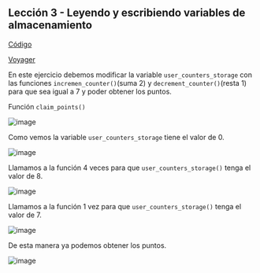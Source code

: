 ## Lección 3 - Leyendo y escribiendo variables de almacenamiento 

[Código](https://github.com/starknet-edu/starknet-cairo-101/blob/main/contracts/ex03.cairo)

[Voyager](https://goerli.voyager.online/contract/0x79275e734d50d7122ef37bb939220a44d0b1ad5d8e92be9cdb043d85ec85e24)

En este ejercicio debemos modificar la variable `user_counters_storage` con las funciones `incremen_counter()`(suma 2) y `decrement_counter()`(resta 1) para que sea igual a 7 y poder obtener los puntos.

Función `claim_points()`

![image](ejercicio3-0.png "ejercicio3-0")

Como vemos la variable `user_counters_storage` tiene el valor de 0.

![image](ejercicio3-1.png "ejercicio3-1")

Llamamos a la función 4 veces para que `user_counters_storage()` tenga el valor de 8.

![image](ejercicio3-2.png "ejercicio3-2")

Llamamos a la función 1 vez para que `user_counters_storage()` tenga el valor de 7.

![image](ejercicio3-3.png "ejercicio3-3")

De esta manera ya podemos obtener los puntos.

![image](ejercicio3-4.png "ejercicio3-4")
